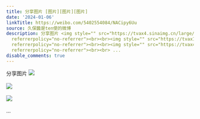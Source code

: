 ```yaml
---
title: 分享图片 [图片][图片][图片]
date: '2024-01-06'
linkTitle: https://weibo.com/5402554084/NACipy6Uu
source: 久保醬是ten使的微博
description: 分享图片 <img style="" src="https://tvax4.sinaimg.cn/large/005TCz76gy1hlk56mpos1j30sj0zojs3.jpg"
  referrerpolicy="no-referrer"><br><br><img style="" src="https://tvax1.sinaimg.cn/large/005TCz76gy1hlk56n6jfnj30vz140jsj.jpg"
  referrerpolicy="no-referrer"><br><br><img style="" src="https://tvax4.sinaimg.cn/large/005TCz76gy1hlk56o3uydj30sn0zuwf7.jpg"
  referrerpolicy="no-referrer"><br><br> ...
disable_comments: true
---
```

分享图片 <img style="" src="https://tvax4.sinaimg.cn/large/005TCz76gy1hlk56mpos1j30sj0zojs3.jpg" referrerpolicy="no-referrer"><br><br><img style="" src="https://tvax1.sinaimg.cn/large/005TCz76gy1hlk56n6jfnj30vz140jsj.jpg" referrerpolicy="no-referrer"><br><br><img style="" src="https://tvax4.sinaimg.cn/large/005TCz76gy1hlk56o3uydj30sn0zuwf7.jpg" referrerpolicy="no-referrer"><br><br> ...